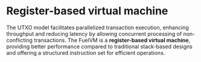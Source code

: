 # Register-based virtual machine

The UTXO model facilitates parallelized transaction execution, enhancing throughput and reducing latency by allowing concurrent processing of non-conflicting transactions. The FuelVM is a **register-based virtual machine**, providing better performance compared to traditional stack-based designs and offering a structured instruction set for efficient operations.
